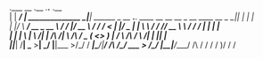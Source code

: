 .___        __                     .__                                                                  .__.__  .__       
|   | _____/  |_  ______________  _|__| ______  _  __  ___.__. ____  __ __     __  _  __ ____   __  _  _|__|  | |  |      
|   |/    \   __\/ __ \_  __ \  \/ /  |/ __ \ \/ \/ / <   |  |/  _ \|  |  \    \ \/ \/ // __ \  \ \/ \/ /  |  | |  |      
|   |   |  \  | \  ___/|  | \/\   /|  \  ___/\     /   \___  (  <_> )  |  /     \     /\  ___/   \     /|  |  |_|  |__    
|___|___|  /__|  \___  >__|    \_/ |__|\___  >\/\_/    / ____|\____/|____/ /\    \/\_/  \___  >   \/\_/ |__|____/____/ /\ 
         \/          \/                    \/          \/                  )/               \/                         \/ 
